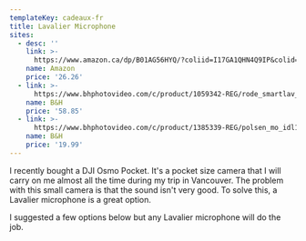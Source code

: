 ```yaml
---
templateKey: cadeaux-fr
title: Lavalier Microphone
sites:
  - desc: ''
    link: >-
      https://www.amazon.ca/dp/B01AG56HYQ/?coliid=I17GA1QHN4Q9IP&colid=2JQ92RAZIDPNX&psc=0&ref_=lv_ov_lig_dp_it
    name: Amazon
    price: '26.26'
  - link: >-
      https://www.bhphotovideo.com/c/product/1059342-REG/rode_smartlav_smart_lav_lav_mic_for.html
    name: B&H
    price: '58.85'
  - link: >-
      https://www.bhphotovideo.com/c/product/1385339-REG/polsen_mo_idl1_lavalier_w_switch_for.html
    name: B&H
    price: '19.99'
---
```

I recently bought a DJI Osmo Pocket. It's a pocket size camera that I will carry on me almost all the time during my trip in Vancouver. The problem with this small camera is that the sound isn't very good. To solve this, a Lavalier microphone is a great option.

I suggested a few options below but any Lavalier microphone will do the job.
